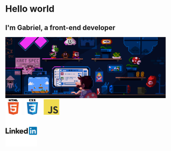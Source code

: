 # Hello world
## I'm Gabriel, a front-end developer

<img src="https://github.com/GGabrielms/GGabrielms/blob/main/Mario.gif">
  
  <div style="display: flex; gap: 10px; align-items: center;">
  <img src="https://github.com/devicons/devicon/blob/master/icons/html5/html5-original-wordmark.svg" style="width:50px; height:auto;" />
  <img src="https://github.com/devicons/devicon/blob/master/icons/css3/css3-original-wordmark.svg" style="width:50px;heifht:auto;" />
  <img src="https://github.com/devicons/devicon/blob/master/icons/javascript/javascript-original.svg" style="width:50px;heifht:auto;" />

</div>
<div>
  <a href="https://www.linkedin.com/in/gabriel-martins-744159227/" target="_blank">
   <img src="https://github.com/devicons/devicon/blob/master/icons/linkedin/linkedin-original-wordmark.svg" style="width:100px; height:auto;"/>
  </a>

</div>



  
